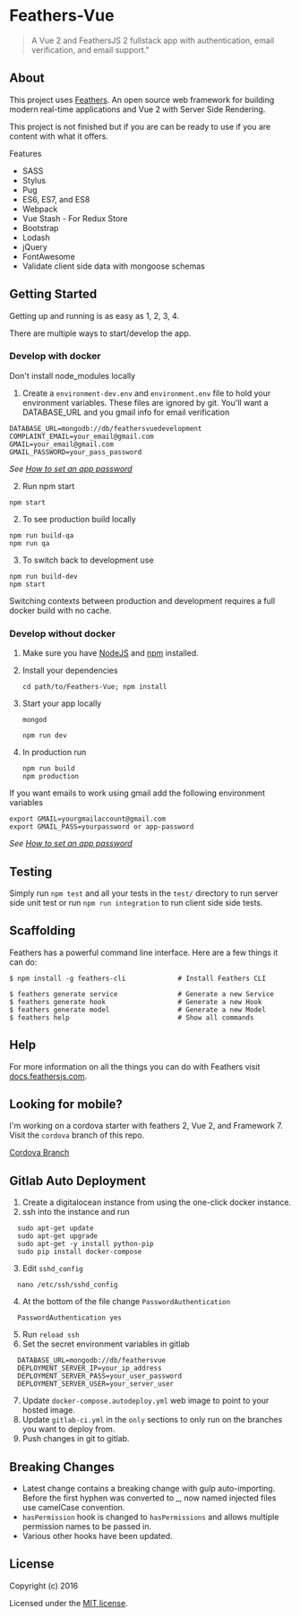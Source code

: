 # Feathers-Vue

> A Vue 2 and FeathersJS 2 fullstack app with authentication, email verification, and email support.&#34;

## About

This project uses [Feathers](http://feathersjs.com). An open source web framework for building modern real-time applications and Vue 2 with Server Side Rendering.

This project is not finished but if you are can be ready to use if you are content with what it offers.

Features
  - SASS
  - Stylus
  - Pug
  - ES6, ES7, and ES8
  - Webpack
  - Vue Stash - For Redux Store
  - Bootstrap
  - Lodash
  - jQuery
  - FontAwesome
  - Validate client side data with mongoose schemas

## Getting Started

Getting up and running is as easy as 1, 2, 3, 4.

There are multiple ways to start/develop the app.

### Develop with docker
Don't install node_modules locally

1. Create a `environment-dev.env` and `environment.env` file to hold your environment variables. These files are ignored by git. You'll want a DATABASE_URL and you gmail info for email verification

  ```
  DATABASE_URL=mongodb://db/feathersvuedevelopment
  COMPLAINT_EMAIL=your_email@gmail.com
  GMAIL=your_email@gmail.com
  GMAIL_PASSWORD=your_pass_password
  ```

  _See [How to set an app password](https://support.google.com/accounts/answer/185833)_

2. Run npm start

  ```
  npm start
  ```
2. To see production build locally
  
  ```
  npm run build-qa
  npm run qa
  ```

3. To switch back to development use 

  ```
  npm run build-dev
  npm start
  ```

Switching contexts between production and development requires a full docker build with no cache.


### Develop without docker

1. Make sure you have [NodeJS](https://nodejs.org/) and [npm](https://www.npmjs.com/) installed.
2. Install your dependencies

    ```
    cd path/to/Feathers-Vue; npm install
    ```
3. Start your app locally

    ```
    mongod
    ```

    ```
    npm run dev
    ```

4. In production run

    ```
    npm run build
    npm production
    ```
    

If you want emails to work using gmail add the following environment variables
  ```
  export GMAIL=yourgmailaccount@gmail.com
  export GMAIL_PASS=yourpassword or app-password
  ```
_See [How to set an app password](https://support.google.com/accounts/answer/185833)_

## Testing

Simply run `npm test` and all your tests in the `test/` directory to run server side unit test or run  `npm run integration` to run client side side tests.

## Scaffolding

Feathers has a powerful command line interface. Here are a few things it can do:

```
$ npm install -g feathers-cli             # Install Feathers CLI

$ feathers generate service               # Generate a new Service
$ feathers generate hook                  # Generate a new Hook
$ feathers generate model                 # Generate a new Model
$ feathers help                           # Show all commands
```

## Help

For more information on all the things you can do with Feathers visit [docs.feathersjs.com](http://docs.feathersjs.com).

## Looking for mobile?
I'm working on a cordova starter with feathers 2, Vue 2, and Framework 7. Visit the `cordova` branch of this repo.

[Cordova Branch](https://github.com/codingfriend1/Feathers-Vue/tree/cordova)

## Gitlab Auto Deployment
1. Create a digitalocean instance from using the one-click docker instance.
2. ssh into the instance and run
  ```
    sudo apt-get update
    sudo apt-get upgrade
    sudo apt-get -y install python-pip
    sudo pip install docker-compose
  ```
3. Edit `sshd_config`

  ```
    nano /etc/ssh/sshd_config
  ```

4. At the bottom of the file change `PasswordAuthentication` 

  ```
    PasswordAuthentication yes
  ```
5. Run `reload ssh`
6. Set the secret environment variables in gitlab
  
  ```
    DATABASE_URL=mongodb://db/feathersvue
    DEPLOYMENT_SERVER_IP=your_ip_address
    DEPLOYMENT_SERVER_PASS=your_user_password
    DEPLOYMENT_SERVER_USER=your_server_user
  ```
7. Update `docker-compose.autodeploy.yml` web image to point to your hosted image.
8. Update `gitlab-ci.yml` in the `only` sections to only run on the branches you want to deploy from.
9. Push changes in git to gitlab.

## Breaking Changes

  - Latest change contains a breaking change with gulp auto-importing. Before the first hyphen was converted to _, now named injected files use camelCase convention.
  - `hasPermission` hook is changed to `hasPermissions` and allows multiple permission names to be passed in.
  - Various other hooks have been updated.

## License

Copyright (c) 2016

Licensed under the [MIT license](LICENSE).

